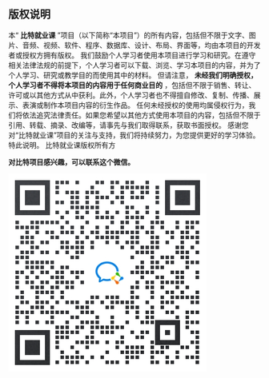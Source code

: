 ## 版权说明

本“ **比特就业课** ”项目（以下简称“本项目”）的所有内容，包括但不限于文字、图片、音频、视频、软件、程序、数据库、设计、布局、界面等，均由本项目的开发者或授权方拥有版权。 我们鼓励个人学习者使用本项目进行学习和研究。在遵守相关法律法规的前提下，个人学习者可以下载、浏览、学习本项目的内容，并为了个人学习、研究或教学目的而使用其中的材料。 但请注意， **未经我们明确授权，个人学习者不得将本项目的内容用于任何商业目的** ，包括但不限于销售、转让、许可或以其他方式从中获利。此外，个人学习者也不得擅自修改、复制、传播、展示、表演或制作本项目内容的衍生作品。 任何未经授权的使用均属侵权行为，我们将依法追究法律责任。如果您希望以其他方式使用本项目的内容，包括但不限于引用、转载、摘录、改编等，请事先与我们取得联系，获取书面授权。 感谢您对“比特就业课”项目的关注与支持，我们将持续努力，为您提供更好的学习体验。 特此说明。 比特就业课版权所有方

**对比特项目感兴趣，可以联系这个微信。**

![](./企业微信.jpg)
